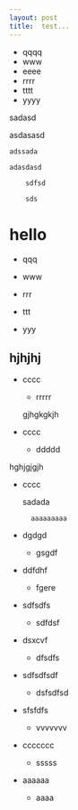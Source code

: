 ```yaml
---
layout: post
title:	test...
---
```


* qqqq
* www
* eeee
* rrrr
* tttt
* yyyy


sadasd

asdasasd

	adssada

	adasdasd

		sdfsd

		sds


# hello


* qqq

* www

* rrr

* ttt

* yyy


## hjhjhj


* cccc
	* rrrrr

	gjhgkgkjh

* cccc

	* ddddd

hghjgjgjh

* cccc

	sadada

		aaaaaaaaa



* dgdgd

	* gsgdf

* ddfdhf

	* fgere

* sdfsdfs

	* sdfdsf

* dsxcvf

	* dfsdfs

* sdfsdfsdf

	* dsfsdfsd

* sfsfdfs

	* vvvvvvv

* ccccccc

	* sssss

* aaaaaa

	* aaaa

